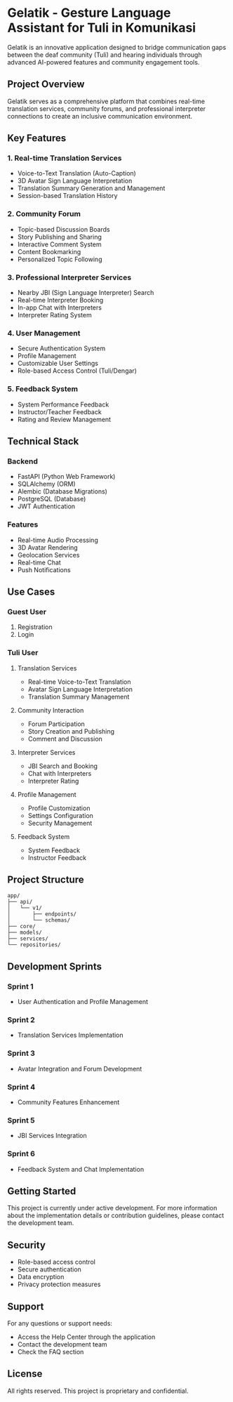 # Gelatik - Gesture Language Assistant for Tuli in Komunikasi

Gelatik is an innovative application designed to bridge communication gaps between the deaf community (Tuli) and hearing individuals through advanced AI-powered features and community engagement tools.

## Project Overview

Gelatik serves as a comprehensive platform that combines real-time translation services, community forums, and professional interpreter connections to create an inclusive communication environment.

## Key Features

### 1. Real-time Translation Services

-   Voice-to-Text Translation (Auto-Caption)
-   3D Avatar Sign Language Interpretation
-   Translation Summary Generation and Management
-   Session-based Translation History

### 2. Community Forum

-   Topic-based Discussion Boards
-   Story Publishing and Sharing
-   Interactive Comment System
-   Content Bookmarking
-   Personalized Topic Following

### 3. Professional Interpreter Services

-   Nearby JBI (Sign Language Interpreter) Search
-   Real-time Interpreter Booking
-   In-app Chat with Interpreters
-   Interpreter Rating System

### 4. User Management

-   Secure Authentication System
-   Profile Management
-   Customizable User Settings
-   Role-based Access Control (Tuli/Dengar)

### 5. Feedback System

-   System Performance Feedback
-   Instructor/Teacher Feedback
-   Rating and Review Management

## Technical Stack

### Backend

-   FastAPI (Python Web Framework)
-   SQLAlchemy (ORM)
-   Alembic (Database Migrations)
-   PostgreSQL (Database)
-   JWT Authentication

### Features

-   Real-time Audio Processing
-   3D Avatar Rendering
-   Geolocation Services
-   Real-time Chat
-   Push Notifications

## Use Cases

### Guest User

1. Registration
2. Login

### Tuli User

1. Translation Services

    - Real-time Voice-to-Text Translation
    - Avatar Sign Language Interpretation
    - Translation Summary Management

2. Community Interaction

    - Forum Participation
    - Story Creation and Publishing
    - Comment and Discussion

3. Interpreter Services

    - JBI Search and Booking
    - Chat with Interpreters
    - Interpreter Rating

4. Profile Management

    - Profile Customization
    - Settings Configuration
    - Security Management

5. Feedback System
    - System Feedback
    - Instructor Feedback

## Project Structure

```
app/
├── api/
│   └── v1/
│       ├── endpoints/
│       └── schemas/
├── core/
├── models/
├── services/
└── repositories/
```

## Development Sprints

### Sprint 1

-   User Authentication and Profile Management

### Sprint 2

-   Translation Services Implementation

### Sprint 3

-   Avatar Integration and Forum Development

### Sprint 4

-   Community Features Enhancement

### Sprint 5

-   JBI Services Integration

### Sprint 6

-   Feedback System and Chat Implementation

## Getting Started

This project is currently under active development. For more information about the implementation details or contribution guidelines, please contact the development team.

## Security

-   Role-based access control
-   Secure authentication
-   Data encryption
-   Privacy protection measures

## Support

For any questions or support needs:

-   Access the Help Center through the application
-   Contact the development team
-   Check the FAQ section

## License

All rights reserved. This project is proprietary and confidential.
